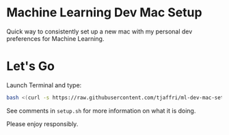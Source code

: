 # Machine Learning Dev Mac Setup
Quick way to consistently set up a new mac with my personal dev preferences for Machine Learning.

# Let's Go
Launch Terminal and type:

```bash
bash <(curl -s https://raw.githubusercontent.com/tjaffri/ml-dev-mac-setup/master/setup.sh)
```

See comments in ``setup.sh`` for more information on what it is doing.

Please enjoy responsibly.
